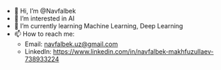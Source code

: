 - 👋 Hi, I’m @Navfalbek
- 👀 I’m interested in AI
- 🌱 I’m currently learning Machine Learning, Deep Learning
- 📫 How to reach me:
   - Email: navfalbek.uz@gmail.com
   - LinkedIn: https://www.linkedin.com/in/navfalbek-makhfuzullaev-738933224
